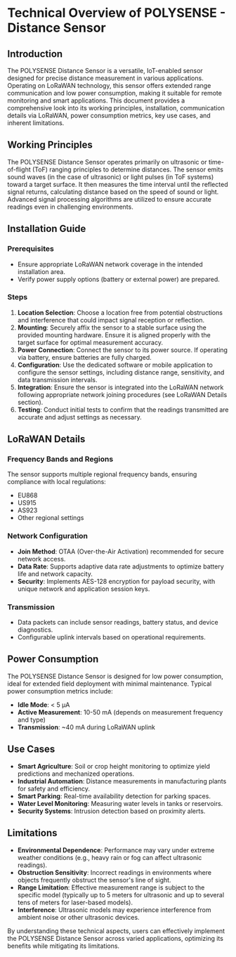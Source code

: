 # Technical Overview of POLYSENSE - Distance Sensor

## Introduction
The POLYSENSE Distance Sensor is a versatile, IoT-enabled sensor designed for precise distance measurement in various applications. Operating on LoRaWAN technology, this sensor offers extended range communication and low power consumption, making it suitable for remote monitoring and smart applications. This document provides a comprehensive look into its working principles, installation, communication details via LoRaWAN, power consumption metrics, key use cases, and inherent limitations.

## Working Principles
The POLYSENSE Distance Sensor operates primarily on ultrasonic or time-of-flight (ToF) ranging principles to determine distances. The sensor emits sound waves (in the case of ultrasonic) or light pulses (in ToF systems) toward a target surface. It then measures the time interval until the reflected signal returns, calculating distance based on the speed of sound or light. Advanced signal processing algorithms are utilized to ensure accurate readings even in challenging environments.

## Installation Guide

### Prerequisites
- Ensure appropriate LoRaWAN network coverage in the intended installation area.
- Verify power supply options (battery or external power) are prepared.

### Steps
1. **Location Selection**: Choose a location free from potential obstructions and interference that could impact signal reception or reflection.
2. **Mounting**: Securely affix the sensor to a stable surface using the provided mounting hardware. Ensure it is aligned properly with the target surface for optimal measurement accuracy.
3. **Power Connection**: Connect the sensor to its power source. If operating via battery, ensure batteries are fully charged.
4. **Configuration**: Use the dedicated software or mobile application to configure the sensor settings, including distance range, sensitivity, and data transmission intervals.
5. **Integration**: Ensure the sensor is integrated into the LoRaWAN network following appropriate network joining procedures (see LoRaWAN Details section).
6. **Testing**: Conduct initial tests to confirm that the readings transmitted are accurate and adjust settings as necessary.

## LoRaWAN Details

### Frequency Bands and Regions
The sensor supports multiple regional frequency bands, ensuring compliance with local regulations:
- EU868
- US915
- AS923
- Other regional settings

### Network Configuration
- **Join Method**: OTAA (Over-the-Air Activation) recommended for secure network access.
- **Data Rate**: Supports adaptive data rate adjustments to optimize battery life and network capacity.
- **Security**: Implements AES-128 encryption for payload security, with unique network and application session keys.

### Transmission
- Data packets can include sensor readings, battery status, and device diagnostics.
- Configurable uplink intervals based on operational requirements.

## Power Consumption
The POLYSENSE Distance Sensor is designed for low power consumption, ideal for extended field deployment with minimal maintenance. Typical power consumption metrics include:
- **Idle Mode**: < 5 µA
- **Active Measurement**: 10-50 mA (depends on measurement frequency and type)
- **Transmission**: ~40 mA during LoRaWAN uplink

## Use Cases
- **Smart Agriculture**: Soil or crop height monitoring to optimize yield predictions and mechanized operations.
- **Industrial Automation**: Distance measurements in manufacturing plants for safety and efficiency.
- **Smart Parking**: Real-time availability detection for parking spaces.
- **Water Level Monitoring**: Measuring water levels in tanks or reservoirs.
- **Security Systems**: Intrusion detection based on proximity alerts.

## Limitations
- **Environmental Dependence**: Performance may vary under extreme weather conditions (e.g., heavy rain or fog can affect ultrasonic readings).
- **Obstruction Sensitivity**: Incorrect readings in environments where objects frequently obstruct the sensor's line of sight.
- **Range Limitation**: Effective measurement range is subject to the specific model (typically up to 5 meters for ultrasonic and up to several tens of meters for laser-based models).
- **Interference**: Ultrasonic models may experience interference from ambient noise or other ultrasonic devices.

By understanding these technical aspects, users can effectively implement the POLYSENSE Distance Sensor across varied applications, optimizing its benefits while mitigating its limitations.
